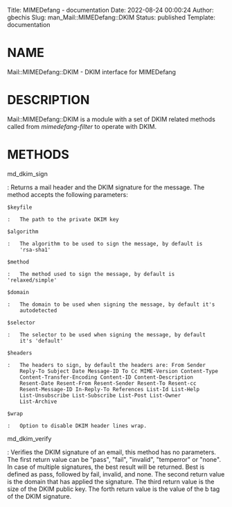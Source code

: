 Title: MIMEDefang - documentation
Date: 2022-08-24 00:00:24
Author: gbechis
Slug: man_Mail::MIMEDefang::DKIM
Status: published
Template: documentation

# NAME

Mail::MIMEDefang::DKIM - DKIM interface for MIMEDefang

# DESCRIPTION

Mail::MIMEDefang::DKIM is a module with a set of DKIM related methods
called from *mimedefang-filter* to operate with DKIM.

# METHODS

md_dkim_sign

:   Returns a mail header and the DKIM signature for the message. The
    method accepts the following parameters:

    $keyfile

    :   The path to the private DKIM key

    $algorithm

    :   The algorithm to be used to sign the message, by default is
        'rsa-sha1'

    $method

    :   The method used to sign the message, by default is 'relaxed/simple'

    $domain

    :   The domain to be used when signing the message, by default it's
        autodetected

    $selector

    :   The selector to be used when signing the message, by default
        it's 'default'

    $headers

    :   The headers to sign, by default the headers are: From Sender
        Reply-To Subject Date Message-ID To Cc MIME-Version Content-Type
        Content-Transfer-Encoding Content-ID Content-Description
        Resent-Date Resent-From Resent-Sender Resent-To Resent-cc
        Resent-Message-ID In-Reply-To References List-Id List-Help
        List-Unsubscribe List-Subscribe List-Post List-Owner
        List-Archive

    $wrap

    :   Option to disable DKIM header lines wrap.

md_dkim_verify

:   Verifies the DKIM signature of an email, this method has no parameters.
    The first return value can be "pass", "fail", "invalid", "temperror" or "none".
    In case of multiple signatures, the best result will be returned.
    Best is defined as pass, followed by fail, invalid, and none.
    The second return value is the domain that has applied the signature.
    The third return value is the size of the DKIM public key.
    The forth return value is the value of the b tag of the DKIM signature.

